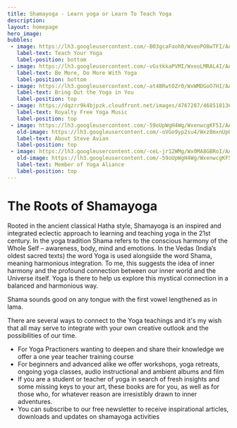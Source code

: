 ```yaml
---
title: Shamayoga - Learn yoga or Learn To Teach Yoga
description:
layout: homepage
hero_image:
bubbles:
 - image: https://lh3.googleusercontent.com/-B03gcaFaoh0/WxeoPO8wTFI/AAAAAAAAA7E/gZ2-m6l-PTYJpvfIAwiGhLGsd28oLq3GwCJoC/w530-h707-n-e30/webphotos4.jpg
   label-text: Teach Your Yoga
   label-position: bottom
 - image: https://lh3.googleusercontent.com/-vGstkkaPVMI/WxeoLMRAL4I/AAAAAAAAA60/uzeUG42g1W4RLd_NpFT5p5HG76vVZYuZwCJoC/s0-e30/webphotos11.jpg
   label-text: Be More, Do More With Yoga
   label-position: bottom
 - image: https://lh3.googleusercontent.com/-at4BRwtOZr0/WxWMDGoO7HI/AAAAAAAAA4Q/W232tLCfbmom6Tc8AjyQC6ozUL0nWvtUgCJoC/w530-h398-n-e30/webphotos12.jpg
   label-text: Bring Out the Yoga in You
   label-position: top
 - image: https://dqzrr9k4bjpzk.cloudfront.net/images/4767287/468518136.jpg
   label-text: Royalty Free Yoga Music
   label-position: top
 - image: https://lh3.googleusercontent.com/-59oUpWgH4Wg/WxenwcgKF5I/AAAAAAAAA6g/RjwVMtRFp3IaLvwFCvc6DT8dhXCw51BTACJoC/w530-h764-n-e30/Sunpidgeon%2Bpose.jpg
   old-image: https://lh3.googleusercontent.com/-oVGo9yp2su4/Wxz8mxnUpOI/AAAAAAAAA_w/iYHBa8ZcpCIxM16uhXvvqQLYf5rh-kWfwCJoC/w530-h530-n-e30/lotusSteve.png
   label-text: About Steve Avian
   label-position: top
 - image: https://lh3.googleusercontent.com/-ceL-jr12WMg/Wx0MA8GBRoI/AAAAAAAABBI/Hi4Powlp47EVwzYh2s7s4JeWfMihsbDSQCJoC/w530-h675-n/yogaallianace.png
   old-image: https://lh3.googleusercontent.com/-59oUpWgH4Wg/WxenwcgKF5I/AAAAAAAAA6g/RjwVMtRFp3IaLvwFCvc6DT8dhXCw51BTACJoC/w530-h764-n-e30/Sunpidgeon%2Bpose.jpg
   label-text: Member of Yoga Aliance
   label-position: top
---
```



<div id="roots">
<h1>The Roots of Shamayoga</h1>
<p>Rooted in the ancient classical Hatha style, Shamayoga is an inspired and integrated eclectic approach to learning and teaching yoga in the 21st century.
In the yoga tradition Shama refers to the conscious harmony of the Whole Self – awareness, body, mind and emotions. In the Vedas (India’s oldest sacred texts) the word Yoga is used alongside the word Shama, meaning harmonious integration. To me, this suggests the idea of inner harmony and the profound connection between our inner world and the Universe itself. Yoga is there to help us explore this mystical connection in a balanced and harmonious way.</p>
<p>Shama sounds good on any tongue with the first vowel lengthened as in lama.</p>
<p>There are several ways to connect to the Yoga teachings and it's my wish that all may serve to integrate with your own creative outlook and the possibilities of our time.</p>

</div>
<ul id="shama-offer">
<li>For Yoga Practioners wanting to deepen and share their knowledge we offer a one year teacher training course</li>
<li>For beginners and advanced alike we offer workshops, yoga retreats, ongoing yoga classes, audio instructional and ambient albums and film</li>
<li>If you are a student or teacher of yoga in search of fresh insights and some missing keys to your art, these books are for you, as well as for those who, for whatever reason are irresistibly drawn to inner adventures.</li>
<li>You can subscribe to our free newsletter to receive inspirational articles, downloads and updates on shamayoga activities</li>
</ul>
